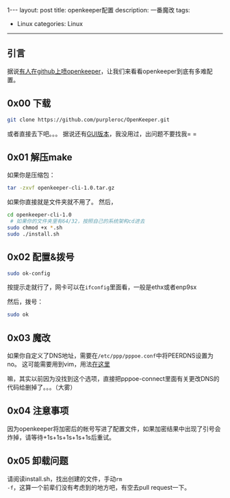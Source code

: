 1---
layout: post
title: openkeeper配置
description: 一番魔改
tags:
- Linux
categories: Linux
---

## 引言
据说[有人在github上喷openkeeper](https://github.com/purpleroc/OpenKeeper/issues/1)，让我们来看看openkeeper到底有多难配置。

## 0x00 下载

```bash
git clone https://github.com/purpleroc/OpenKeeper.git
```

或者直接去下吧。。。
据说还有[GUI版本](http://pan.baidu.com/s/1dDAUFa5)，我没用过，出问题不要找我= =


## 0x01 解压make
如果你是压缩包：

```bash
tar -zxvf openkeeper-cli-1.0.tar.gz
```

如果你直接就是文件夹就不用了。
然后，

```bash
cd openkeeper-cli-1.0
 # 如果你的文件夹里有64/32，按照自己的系统架构cd进去
sudo chmod +x *.sh
sudo ./install.sh
```

## 0x02 配置&拨号

```bash
sudo ok-config
```

按提示走就行了，网卡可以在<code>ifconfig</code>里面看，一般是ethx或者enp9sx

然后，拨号：

```bash
sudo ok
```

## 0x03 魔改

如果你自定义了DNS地址，需要在<code>/etc/ppp/pppoe.conf</code>中将PEERDNS设置为no。
这可能需要用到vim，用法[在这里](https://www.baidu.com/)

嘛，其实以前因为没找到这个选项，直接把pppoe-connect里面有关更改DNS的代码给删掉了。。。（大雾）

## 0x04 注意事项

因为openkeeper将加密后的帐号写进了配置文件，如果加密结果中出现了引号会炸掉，请等待+1s+1s+1s+1s+1s后重试。

## 0x05 卸载问题

请阅读install.sh，找出创建的文件，手动<code>rm -f</code>，这算一个前辈们没有考虑到的地方吧，有空去pull request一下。
